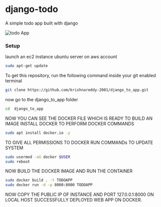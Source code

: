 # django-todo
A simple todo app built with django

![todo App](https://raw.githubusercontent.com/shreys7/django-todo/develop/staticfiles/todoApp.png)
### Setup
launch an ec2 instance ubuntu server on aws account
```bash
sudo apt-get update
```
To get this repository, run the following command inside your git enabled terminal
```bash
git clone https://github.com/krishnareddy-2001/django_to_app.git
```
now go to the django_to_app folder 
```bash
cd  django_to_app
```
NOW YOU CAN SEE THE DOCKER FILE WHICH IS READY TO BUILD AN IMAGE
INSTALL DOCKER TO PERFORM DOCKER COMMANDS
```bash
sudo apt install docker.io -y
```
TO GIVE ALL PERMISSIONS TO DOCKER RUN COMMANDs
TO UPDATE SYSTEM 
```bash
sudo usermod -aG docker $USER
sudo reboot
```
NOW BUILD THE DOCKER IMAGE AND RUN THE CONTAINER
```bash
sudo docker build . -t TODOAPP
sudo docker run -d -p 8000:8000 TODOAPP
```
NOW COPY THE PUBLIC IP OF INSTANCE AND PORT 127.0.0.1:8000 ON LOCAL HOST
SUCCESSFULLY DEPLOYED WEB APP ON DOCKER.




